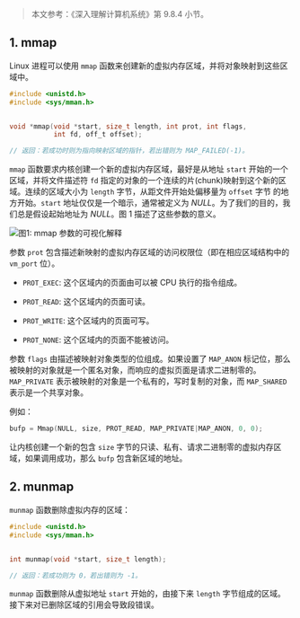 
> 本文参考：《深入理解计算机系统》第 9.8.4 小节。

## 1. mmap

Linux 进程可以使用 `mmap` 函数来创建新的虚拟内存区域，并将对象映射到这些区域中。

```c
#include <unistd.h>
#include <sys/mman.h>


void *mmap(void *start, size_t length, int prot, int flags,
           int fd, off_t offset);

// 返回：若成功时则为指向映射区域的指针，若出错则为 MAP_FAILED(-1)。
```

`mmap` 函数要求内核创建一个新的虚拟内存区域，最好是从地址 `start` 开始的一个区域，并将文件描述符 `fd` 指定的对象的一个连续的片(chunk)映射到这个新的区域。连续的区域大小为 `length` 字节，从距文件开始处偏移量为 `offset` 字节 的地方开始。`start` 地址仅仅是一个暗示，通常被定义为 *NULL*。为了我们的目的，我们总是假设起始地址为 *NULL*。图 1 描述了这些参数的意义。

![图1: mmap 参数的可视化解释](https://gukaifeng.cn/posts/shi-yong-mmap-han-shu-de-yong-hu-ji-nei-cun-ying-she/shi-yong-mmap-han-shu-de-yong-hu-ji-nei-cun-ying-she_1.png) 

参数 `prot` 包含描述新映射的虚拟内存区域的访问权限位（即在相应区域结构中的 `vm_port` 位）。

* `PROT_EXEC`: 这个区域内的页面由可以被 CPU 执行的指令组成。

* `PROT_READ`: 这个区域内的页面可读。

* `PROT_WRITE`: 这个区域内的页面可写。

* `PROT_NONE`: 这个区域内的页面不能被访问。

参数 `flags` 由描述被映射对象类型的位组成。如果设置了 `MAP_ANON` 标记位，那么被映射的对象就是一个匿名对象，而响应的虚拟页面是请求二进制零的。`MAP_PRIVATE` 表示被映射的对象是一个私有的，写时复制的对象，而 `MAP_SHARED` 表示是一个共享对象。

例如：

```c
bufp = Mmap(NULL, size, PROT_READ, MAP_PRIVATE|MAP_ANON, 0, 0);
```

让内核创建一个新的包含 `size` 字节的只读、私有、请求二进制零的虚拟内存区域，如果调用成功，那么 `bufp` 包含新区域的地址。

## 2. munmap

`munmap` 函数删除虚拟内存的区域：

```c
#include <unistd.h>
#include <sys/mman.h>


int munmap(void *start, size_t length);

// 返回：若成功则为 0，若出错则为 -1。
```

`munmap` 函数删除从虚拟地址 `start` 开始的，由接下来 `length` 字节组成的区域。接下来对已删除区域的引用会导致段错误。

